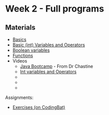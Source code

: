 Week 2 - Full programs
===

## Materials
* [Basics](../content/Basics.md)
* [Basic (int) Variables and Operators](../content/IntVariablesAndOperators.md)
* [Boolean variables](../content/Booleans.md)
* [Functions](../content/Functions.md)
* Videos
    + [Java Bootcamp](https://www.youtube.com/watch?v=8nOg6mtH-oo&list=UUSH2TieRlco7uQOGU8Vppnw) - From Dr Chastine
    + [Int variables and Operators](https://youtu.be/1JEtmEthcS4)
    +
    +
    +

Assignments:
* [Exercises (on CodingBat)](Assignments/A1.md)
